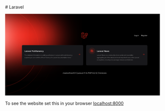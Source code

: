 #  Laravel

![image alt](https://github.com/masterfiras101/Laravel-Multitenancy-Project/blob/94b7b5d82bec2f93d75320149abe6e24a8d3fe5b/public/assets/screenshots/index_page.png)

To see the website set this in your browser [localhost:8000](localhost:8000)
 
 
